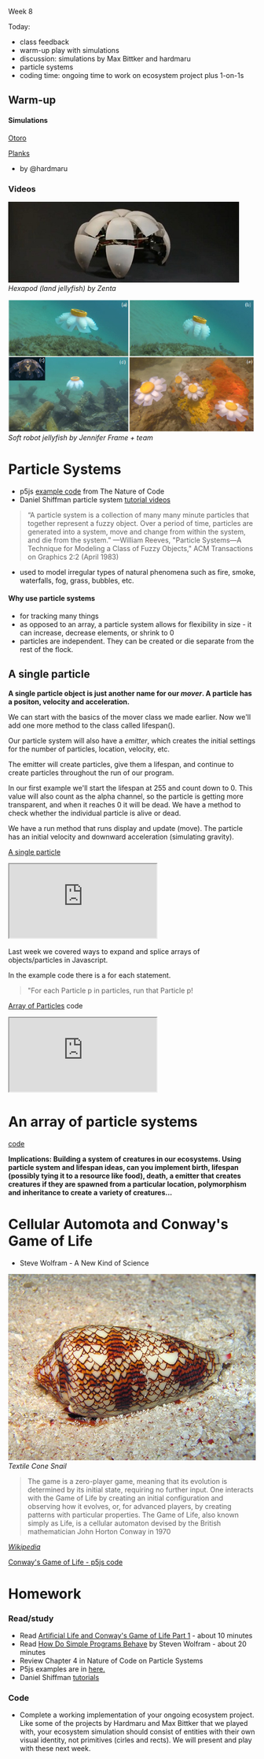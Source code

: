 Week 8

Today:
- class feedback
- warm-up play with simulations
- discussion: simulations by Max Bittker and hardmaru
- particle systems
- coding time: ongoing time to work on ecosystem project plus 1-on-1s

## Warm-up

#### Simulations

[Otoro](https://otoro.net/) 

[Planks](https://otoro.net/planks/) 
- by @hardmaru

### Videos

[![Hexapod](../images/hexapod.jpg)](https://www.youtube.com/watch?v=z2j69eI9ob8)  
*Hexapod (land jellyfish) by Zenta*

[![Soft Jellyfish Robot](../images/jellyfish-robot.jpg)](https://www.youtube.com/watch?v=Aaugq16rCAw)  
*Soft robot jellyfish by Jennifer Frame + team*

# Particle Systems

* p5js [example code](https://github.com/shiffman/The-Nature-of-Code-Examples-p5.js/tree/master/chp04_systems) from The Nature of Code
* Daniel Shiffman particle system [tutorial videos](https://www.youtube.com/watch?v=vdgiqMkFygc&list=PLRqwX-V7Uu6Z9hI4mSgx2FlE5w8zvjmEy)

> “A particle system is a collection of many many minute particles that together represent a fuzzy object. Over a period of time, particles are generated into a system, move and change from within the system, and die from the system.” —William Reeves, "Particle Systems—A Technique for Modeling a Class of Fuzzy Objects," ACM Transactions on Graphics 2:2 (April 1983)

* used to model irregular types of natural phenomena such as fire, smoke, waterfalls, fog, grass, bubbles, etc.

#### Why use particle systems

* for tracking many things
* as opposed to an array, a particle system allows for flexibility in size - it can increase, decrease elements, or shrink to 0
* particles are independent. They can be created or die separate from the rest of the flock.

## A single particle

**A single particle object is just another name for our *mover*. A particle has a positon, velocity and acceleration.**

We can start with the basics of the mover class we made earlier. Now we'll add one more method to the class called lifespan().

Our particle system will also have a *emitter*, which creates the initial settings for the number of particles, location, velocity, etc.

The emitter will create particles, give them a lifespan, and continue to create particles throughout the run of our program.

In our first example we'll start the lifespan at 255 and count down to 0. This value will also count as the alpha channel, so the particle is getting more transparent, and when it reaches 0 it will be dead. We have a method to check whether the individual particle is alive or dead.

We have a run method that runs display and update (move). The particle has an initial velocity and downward acceleration (simulating gravity).

[A single particle](https://editor.p5js.org/2sman/sketches/S1_Ej-7iX)

<iframe src="https://editor.p5js.org/embed/S1_Ej-7iX"></iframe>

Last week we covered ways to expand and splice arrays of objects/particles in Javascript.

In the example code there is a for each statement.
> "For each Particle p in particles, run that Particle p!

[Array of Particles](https://editor.p5js.org/2sman/sketches/B1U0Y-XoQ) code

<iframe src="https://editor.p5js.org/embed/B1U0Y-XoQ"></iframe>

# An array of particle systems

[code](https://editor.p5js.org/2sman/sketches/By7SNe4j7)

**Implications: Building a system of creatures in our ecosystems. Using particle system and lifespan ideas, can you implement birth, lifespan (possibly tying it to a resource like food), death, a emitter that creates creatures if they are  spawned from a particular location, polymorphism and inheritance to create a variety of creatures...**


# Cellular Automota and Conway's Game of Life

* Steve Wolfram - A New Kind of Science

![Textile Cone Snail](../images/textile-snail.jpg)
*Textile Cone Snail*  

> The game is a zero-player game, meaning that its evolution is determined by its initial state, requiring no further input. One interacts with the Game of Life by creating an initial configuration and observing how it evolves, or, for advanced players, by creating patterns with particular properties. The Game of Life, also known simply as Life, is a cellular automaton devised by the British mathematician John Horton Conway in 1970

*[Wikipedia](https://en.wikipedia.org/wiki/Conway%27s_Game_of_Life)*

[Conway's Game of Life - p5js code](https://editor.p5js.org/2sman/sketches/HJjNlb7jm)


# Homework

### Read/study
- Read [Artificial Life and Conway's Game of Life Part 1](http://makeyourownalgorithmicart.blogspot.com/2018/05/artificial-life-and-conways-game-of-life.html) - about 10 minutes
- Read [How Do Simple Programs Behave](http://www.wolframscience.com/nks/p23--how-do-simple-programs-behave/) by Steven Wolfram - about 20 minutes
- Review Chapter 4 in Nature of Code on Particle Systems
- P5js examples are in [here.](https://github.com/shiffman/The-Nature-of-Code-Examples-p5.js/tree/master/chp04_systems)
- Daniel Shiffman [tutorials](https://www.youtube.com/watch?v=vdgiqMkFygc&list=PLRqwX-V7Uu6Z9hI4mSgx2FlE5w8zvjmEy)

### Code
- Complete a working implementation of your ongoing ecosystem project. Like some of the projects by Hardmaru and Max Bittker that we played with, your ecosystem simulation should consist of entities with their own visual identity, not primitives (cirles and rects). We will present and play with these next week.
